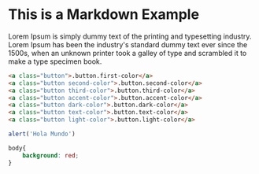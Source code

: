 # This is a Markdown Example
Lorem Ipsum is simply dummy text of the printing and typesetting industry. Lorem Ipsum has been the industry's standard dummy text ever since the 1500s, when an unknown printer took a galley of type and scrambled it to make a type specimen book.

```html
<a class="button">.button.first-color</a>
<a class="button second-color">.button.second-color</a>
<a class="button third-color">.button.third-color</a>
<a class="button accent-color">.button.accent-color</a>
<a class="button dark-color">.button.dark-color</a>
<a class="button text-color">.button.text-color</a>
<a class="button light-color">.button.light-color</a>

```

```javascript
alert('Hola Mundo')

```

```css
body{
	background: red;
}
```
